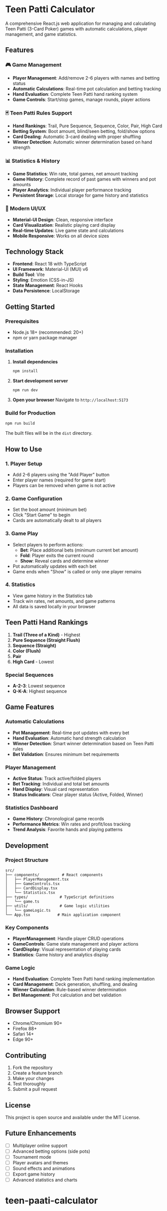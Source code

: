 # Teen Patti Calculator

A comprehensive React.js web application for managing and calculating Teen Patti (3-Card Poker) games with automatic calculations, player management, and game statistics.

## Features

### 🎮 Game Management
- **Player Management**: Add/remove 2-6 players with names and betting status
- **Automatic Calculations**: Real-time pot calculation and betting tracking  
- **Hand Evaluation**: Complete Teen Patti hand ranking system
- **Game Controls**: Start/stop games, manage rounds, player actions

### 🃏 Teen Patti Rules Support
- **Hand Rankings**: Trail, Pure Sequence, Sequence, Color, Pair, High Card
- **Betting System**: Boot amount, blind/seen betting, fold/show options
- **Card Dealing**: Automatic 3-card dealing with proper shuffling
- **Winner Detection**: Automatic winner determination based on hand strength

### 📊 Statistics & History
- **Game Statistics**: Win rate, total games, net amount tracking
- **Game History**: Complete record of past games with winners and pot amounts
- **Player Analytics**: Individual player performance tracking
- **Persistent Storage**: Local storage for game history and statistics

### 🎨 Modern UI/UX
- **Material-UI Design**: Clean, responsive interface
- **Card Visualization**: Realistic playing card display
- **Real-time Updates**: Live game state and calculations
- **Mobile Responsive**: Works on all device sizes

## Technology Stack

- **Frontend**: React 18 with TypeScript
- **UI Framework**: Material-UI (MUI) v6
- **Build Tool**: Vite
- **Styling**: Emotion (CSS-in-JS)
- **State Management**: React Hooks
- **Data Persistence**: LocalStorage

## Getting Started

### Prerequisites
- Node.js 18+ (recommended: 20+)
- npm or yarn package manager

### Installation

1. **Install dependencies**
   ```bash
   npm install
   ```

2. **Start development server**
   ```bash
   npm run dev
   ```

3. **Open your browser**
   Navigate to `http://localhost:5173`

### Build for Production

```bash
npm run build
```

The built files will be in the `dist` directory.

## How to Use

### 1. Player Setup
- Add 2-6 players using the "Add Player" button
- Enter player names (required for game start)
- Players can be removed when game is not active

### 2. Game Configuration
- Set the boot amount (minimum bet)
- Click "Start Game" to begin
- Cards are automatically dealt to all players

### 3. Game Play
- Select players to perform actions:
  - **Bet**: Place additional bets (minimum current bet amount)
  - **Fold**: Player exits the current round
  - **Show**: Reveal cards and determine winner
- Pot automatically updates with each bet
- Game ends when "Show" is called or only one player remains

### 4. Statistics
- View game history in the Statistics tab
- Track win rates, net amounts, and game patterns
- All data is saved locally in your browser

## Teen Patti Hand Rankings

1. **Trail (Three of a Kind)** - Highest
2. **Pure Sequence (Straight Flush)** 
3. **Sequence (Straight)**
4. **Color (Flush)**
5. **Pair**
6. **High Card** - Lowest

### Special Sequences
- **A-2-3**: Lowest sequence
- **Q-K-A**: Highest sequence

## Game Features

### Automatic Calculations
- **Pot Management**: Real-time pot updates with every bet
- **Hand Evaluation**: Automatic hand strength calculation
- **Winner Detection**: Smart winner determination based on Teen Patti rules
- **Bet Validation**: Ensures minimum bet requirements

### Player Management  
- **Active Status**: Track active/folded players
- **Bet Tracking**: Individual and total bet amounts
- **Hand Display**: Visual card representation
- **Status Indicators**: Clear player status (Active, Folded, Winner)

### Statistics Dashboard
- **Game History**: Chronological game records
- **Performance Metrics**: Win rates and profit/loss tracking
- **Trend Analysis**: Favorite hands and playing patterns

## Development

### Project Structure
```
src/
├── components/          # React components
│   ├── PlayerManagement.tsx
│   ├── GameControls.tsx  
│   ├── CardDisplay.tsx
│   └── Statistics.tsx
├── types/              # TypeScript definitions
│   └── game.ts
├── utils/              # Game logic utilities
│   └── gameLogic.ts
└── App.tsx            # Main application component
```

### Key Components

- **PlayerManagement**: Handle player CRUD operations
- **GameControls**: Game state management and player actions
- **CardDisplay**: Visual representation of playing cards
- **Statistics**: Game history and analytics display

### Game Logic

- **Hand Evaluation**: Complete Teen Patti hand ranking implementation
- **Card Management**: Deck generation, shuffling, and dealing
- **Winner Calculation**: Rule-based winner determination
- **Bet Management**: Pot calculation and bet validation

## Browser Support

- Chrome/Chromium 90+
- Firefox 88+
- Safari 14+
- Edge 90+

## Contributing

1. Fork the repository
2. Create a feature branch
3. Make your changes
4. Test thoroughly
5. Submit a pull request

## License

This project is open source and available under the MIT License.

## Future Enhancements

- [ ] Multiplayer online support
- [ ] Advanced betting options (side pots)
- [ ] Tournament mode
- [ ] Player avatars and themes
- [ ] Sound effects and animations
- [ ] Export game history
- [ ] Advanced statistics and charts
# teen-paati-calculator
